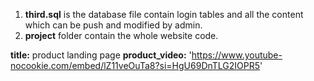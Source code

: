 1. **third.sql** is the database file contain login tables and all the content which can be push and modified by admin.
2. **project** folder contain the whole website code.

**title:** product landing page
**product_video:** 'https://www.youtube-nocookie.com/embed/lZ11veOuTa8?si=HgU69DnTLG2IOPR5'

